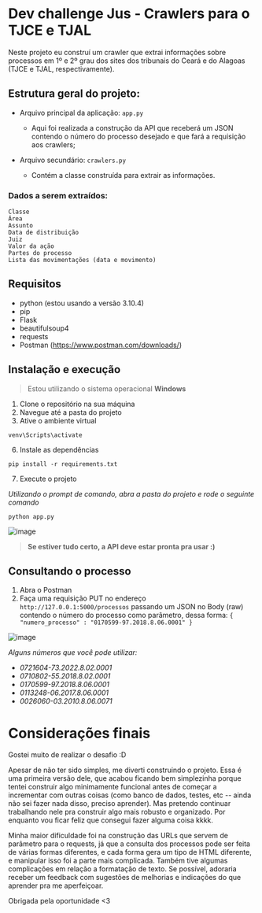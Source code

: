 # Dev challenge Jus - Crawlers para o TJCE e TJAL
Neste projeto eu construí um crawler que extrai informações sobre processos em 1º e 2º grau dos sites dos tribunais do Ceará e do Alagoas (TJCE e TJAL, respectivamente).

## Estrutura geral do projeto:

- Arquivo principal da aplicação: ```app.py```
   - Aqui foi realizada a construção da API que receberá um JSON contendo o número do processo desejado e que fará a requisição aos crawlers;
     
- Arquivo secundário: ```crawlers.py```
   - Contém a classe construída para extrair as informações.

 ### Dados a serem extraídos:
```
Classe
Área
Assunto
Data de distribuição
Juiz
Valor da ação
Partes do processo
Lista das movimentações (data e movimento)
```

## Requisitos
- python (estou usando a versão 3.10.4)
- pip
- Flask
- beautifulsoup4
- requests
- Postman (https://www.postman.com/downloads/)

## Instalação e execução
> Estou utilizando o sistema operacional **Windows**

1. Clone o repositório na sua máquina
3. Navegue até a pasta do projeto
5. Ative o ambiente virtual

```
venv\Scripts\activate
```

6. Instale as dependências

```
pip install -r requirements.txt
```

7. Execute o projeto
   
_Utilizando o prompt de comando, abra a pasta do projeto e rode o seguinte comando_
```
python app.py
```
  
![image](https://github.com/cariamlara/dev-challenge/assets/85589143/97093330-bfc0-4dce-bc80-289a79ab90a5)

> **Se estiver tudo certo, a API deve estar pronta pra usar :)** 

## Consultando o processo
1. Abra o Postman
2. Faça uma requisição PUT no endereço ```http://127.0.0.1:5000/processos``` passando um JSON no Body (raw) contendo o número do processo como parâmetro, dessa forma:
```{ "numero_processo" : "0170599-97.2018.8.06.0001" }```

![image](https://github.com/cariamlara/dev-challenge/assets/85589143/6a48c94c-b6ae-406b-8eac-68ed27c53751)

_Alguns números que você pode utilizar:_
- _0721604-73.2022.8.02.0001_
- _0710802-55.2018.8.02.0001_ 
- _0170599-97.2018.8.06.0001_
- _0113248-06.2017.8.06.0001_
- _0026060-03.2010.8.06.0071_ 

# Considerações finais

Gostei muito de realizar o desafio :D 

Apesar de não ter sido simples, me diverti construindo o projeto. Essa é uma primeira versão dele, que acabou ficando bem simplezinha porque tentei construir algo minimamente funcional antes de começar a incrementar com outras coisas (como banco de dados, testes, etc -- ainda não sei fazer nada disso, preciso aprender).
Mas pretendo continuar trabalhando nele pra construir algo mais robusto e organizado. Por enquanto vou ficar feliz que consegui fazer alguma coisa kkkk.

Minha maior dificuldade foi na construção das URLs que servem de parâmetro para o requests, já que a consulta dos processos pode ser feita de várias formas diferentes, e cada forma gera um tipo de HTML diferente, e manipular isso foi a parte mais complicada. 
Também tive algumas complicações em relação a formatação de texto. Se possível, adoraria receber um feedback com sugestões de melhorias e indicações do que aprender pra me aperfeiçoar.

Obrigada pela oportunidade <3
